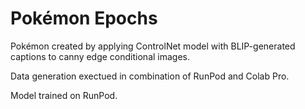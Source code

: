 # Pokémon Epochs
Pokémon created by applying ControlNet model with BLIP-generated captions to canny edge conditional images. 

Data generation exectued in combination of RunPod and Colab Pro.

Model trained on RunPod.
